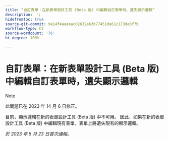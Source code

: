```yaml
---
title: “自訂表單：在新表單設計工具 (Beta 版) 中編輯自訂表單時，遺失顯示邏輯”
description: 「」
hidefromtoc: true
source-git-commit: 9a14f4aaeeac02632e63b77451da61c173de6f7b
workflow-type: ht
source-wordcount: '76'
ht-degree: 100%

---
```



# 自訂表單：在新表單設計工具 (Beta 版) 中編輯自訂表單時，遺失顯示邏輯

>[!NOTE]
>
>此問題已在 2023 年 14 月 6 日修正。

目前，顯示邏輯在新的表單設計工具 (Beta 版) 中不可用。 因此，如果在新的表單設計工具 (Beta 版) 中編輯現有表單，表單上將遺失現有的顯示邏輯。

_於 2023 年 5 月 23 日首次通報。_

